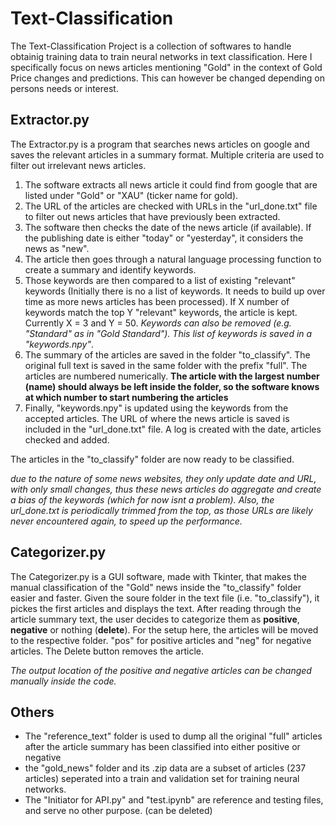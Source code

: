 # Text-Classification

The Text-Classification Project is a collection of softwares to handle obtainig training data to train neural networks in text classification. Here I specifically focus on news articles mentioning "Gold" in the context of Gold Price changes and predictions. This can however be changed depending on persons needs or interest.

## Extractor.py

The Extractor.py is a program that searches news articles on google and saves the relevant articles in a summary format. Multiple criteria are used to filter out irrelevant news articles.

1. The software extracts all news article it could find from google that are listed under "Gold" or "XAU" (ticker name for gold).
2. The URL of the articles are checked with URLs in the "url_done.txt" file to filter out news articles that have previously been extracted.
3. The software then checks the date of the news article (if available). If the publishing date is either "today" or "yesterday", it considers the news as "new".
4. The article then goes through a natural language processing function to create a summary and identify keywords.
5. Those keywords are then compared to a list of existing "relevant" keywords (Initially there is no a list of keywords. It needs to build up over time as more news articles has been processed). If X number of keywords match the top Y "relevant" keywords, the article is kept. Currently X = 3 and Y = 50. *Keywords can also be removed (e.g. "Standard" as in "Gold Standard"). This list of keywords is saved in a "keywords.npy"*.
6. The summary of the articles are saved in the folder "to_classify". The original full text is saved in the same folder with the prefix "full". The articles are numbered numerically. **The article with the largest number (name) should always be left inside the folder, so the software knows at which number to start numbering the articles**
7. Finally, "keywords.npy" is updated using the keywords from the accepted articles. The URL of where the news article is saved is included in the "url_done.txt" file. A log is created with the date, articles checked and added.

The articles in the "to_classify" folder are now ready to be classified.

*due to the nature of some news websites, they only update date and URL, with only small changes, thus these news articles do aggregate and create a bias of the keywords (which for now isnt a problem). Also, the url_done.txt is periodically trimmed from the top, as those URLs are likely never encountered again, to speed up the performance.*

## Categorizer.py

The Categorizer.py is a GUI software, made with Tkinter, that makes the manual classification of the "Gold" news inside the "to_classify" folder easier and faster. Given the soure folder in the text file (i.e. "to_classify"), it pickes the first articles and displays the text. After reading through the article summary text, the user decides to categorize them as **positive**, **negative** or nothing (**delete**). For the setup here, the articles will be moved to the respective folder. "pos" for positive articles and "neg" for negative articles. The Delete button removes the article.

*The output location of the positive and negative articles can be changed manually inside the code.*

## Others

* The "reference_text" folder is used to dump all the original "full" articles after the article summary has been classified into either positive or negative
* the "gold_news" folder and its .zip data are a subset of articles (237 articles) seperated into a train and validation set for training neural networks.
* The "Initiator for API.py" and "test.ipynb" are reference and testing files, and serve no other purpose. (can be deleted)
